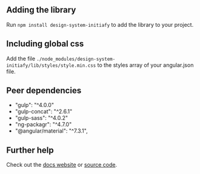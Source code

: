 ## Adding the library

Run `npm install design-system-initiafy` to add the library to your project.

## Including global css

Add the file `./node_modules/design-system-initiafy/lib/styles/style.min.css` to the styles array of your angular.json file.

## Peer dependencies

 - "gulp": "^4.0.0"
 - "gulp-concat": "^2.6.1"
 - "gulp-sass": "^4.0.2"
 - "ng-packagr": "^4.7.0"
 - "@angular/material": "^7.3.1",

## Further help

Check out the [docs website](https://initiafy.github.io/design-system-initiafy//) or [source code](https://github.com/initiafy/design-system-initiafy).

